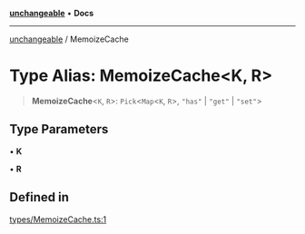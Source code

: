 [**unchangeable**](../README.md) • **Docs**

***

[unchangeable](../README.md) / MemoizeCache

# Type Alias: MemoizeCache\<K, R\>

> **MemoizeCache**\<`K`, `R`\>: `Pick`\<`Map`\<`K`, `R`\>, `"has"` \| `"get"` \| `"set"`\>

## Type Parameters

• **K**

• **R**

## Defined in

[types/MemoizeCache.ts:1](https://github.com/nevoland/unchangeable/blob/c15b981d32f388232a520f423807ef8c1f3bd134/lib/types/MemoizeCache.ts#L1)
